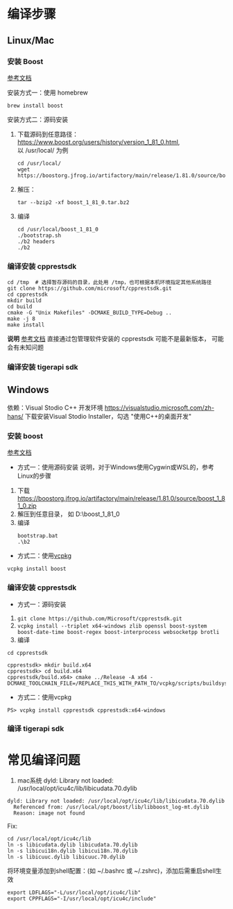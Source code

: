 # 编译步骤

## Linux/Mac

### 安装 Boost
[参考文档](https://www.boost.org/doc/libs/1_81_0/more/getting_started/unix-variants.html)

安装方式一：使用 homebrew
```shell
brew install boost 
```

安装方式二：源码安装 
1. 下载源码到任意路径： https://www.boost.org/users/history/version_1_81_0.html,  
    以 /usr/local/ 为例
    ```shell
    cd /usr/local/
    wget https://boostorg.jfrog.io/artifactory/main/release/1.81.0/source/boost_1_81_0.tar.bz2
    ```
2. 解压：
    ```
    tar --bzip2 -xf boost_1_81_0.tar.bz2
    ```
3. 编译
    ```shell
    cd /usr/local/boost_1_81_0
    ./bootstrap.sh
    ./b2 headers
    ./b2
    ```


### 编译安装 cpprestsdk
```
cd /tmp  # 选择暂存源码的目录，此处用 /tmp，也可根据本机环境指定其他系统路径
git clone https://github.com/microsoft/cpprestsdk.git
cd cpprestsdk
mkdir build
cd build
cmake -G "Unix Makefiles" -DCMAKE_BUILD_TYPE=Debug ..
make -j 8
make install
```

**说明**
[参考文档](https://github.com/Microsoft/cpprestsdk/wiki/Getting-Started-Tutorial)
直接通过包管理软件安装的 cpprestsdk 可能不是最新版本， 可能会有未知问题

### 编译安装 tigerapi sdk


## Windows
依赖：Visual Stodio C++ 开发环境 https://visualstudio.microsoft.com/zh-hans/
下载安装Visual Stodio Installer，勾选 "使用C++的桌面开发" 

### 安装 boost
[参考文档](https://www.boost.org/doc/libs/1_81_0/more/getting_started/windows.html)

- 方式一：使用源码安装
说明，对于Windows使用Cygwin或WSL的，参考Linux的步骤
1. 下载 https://boostorg.jfrog.io/artifactory/main/release/1.81.0/source/boost_1_81_0.zip
2. 解压到任意目录， 如 D:\boost_1_81_0
3. 编译
    ``` 
    bootstrap.bat
    .\b2
    ```
- 方式二：使用[vcpkg](https://vcpkg.io/en/getting-started.html)
``` 
vcpkg install boost
```

### 编译安装 cpprestsdk

- 方式一：源码安装  
1. `git clone https://github.com/Microsoft/cpprestsdk.git`
2. `vcpkg install --triplet x64-windows zlib openssl boost-system boost-date-time boost-regex boost-interprocess websocketpp brotli`
3. 编译  
``` 
cd cpprestsdk

cpprestsdk> mkdir build.x64
cpprestsdk> cd build.x64
cpprestsdk/build.x64> cmake ../Release -A x64 -DCMAKE_TOOLCHAIN_FILE=/REPLACE_THIS_WITH_PATH_TO/vcpkg/scripts/buildsystems/vcpkg.cmake
```


- 方式二：使用vcpkg  

```
PS> vcpkg install cpprestsdk cpprestsdk:x64-windows
```


### 编译 tigerapi sdk




# 常见编译问题
1. mac系统 dyld: Library not loaded: /usr/local/opt/icu4c/lib/libicudata.70.dylib
``` 
dyld: Library not loaded: /usr/local/opt/icu4c/lib/libicudata.70.dylib
  Referenced from: /usr/local/opt/boost/lib/libboost_log-mt.dylib
  Reason: image not found
```
Fix: 
``` 
cd /usr/local/opt/icu4c/lib
ln -s libicudata.dylib libicudata.70.dylib
ln -s libicui18n.dylib libicui18n.70.dylib
ln -s libicuuc.dylib libicuuc.70.dylib
```
将环境变量添加到shell配置：(如 ~/.bashrc 或 ~/.zshrc)，添加后需重启shell生效
```shell
export LDFLAGS="-L/usr/local/opt/icu4c/lib"
export CPPFLAGS="-I/usr/local/opt/icu4c/include"
```


